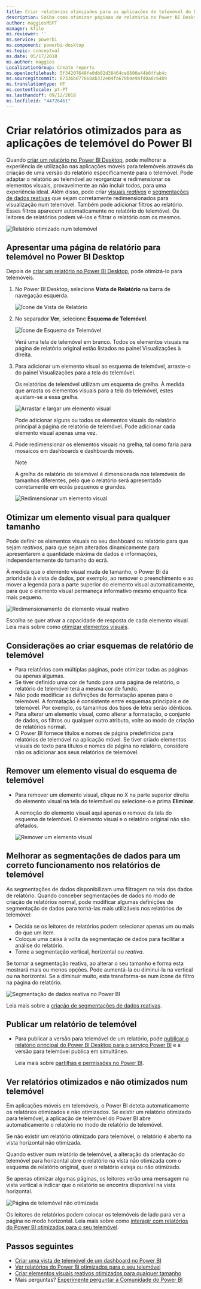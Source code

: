 ```yaml
---
title: Criar relatórios otimizados para as aplicações de telemóvel do Power BI
description: Saiba como otimizar páginas de relatório no Power BI Desktop para as aplicações para telemóvel do Power BI.
author: maggiesMSFT
manager: kfile
ms.reviewer: ''
ms.service: powerbi
ms.component: powerbi-desktop
ms.topic: conceptual
ms.date: 05/17/2018
ms.author: maggies
LocalizationGroup: Create reports
ms.openlocfilehash: 5f34207640fe0db02d38464ce8600a44b6ffab4c
ms.sourcegitcommit: 67336b077668ab332e04fa670b0e9afd0a0c6489
ms.translationtype: HT
ms.contentlocale: pt-PT
ms.lasthandoff: 09/12/2018
ms.locfileid: "44726461"
---
```

# <a name="create-reports-optimized-for-the-power-bi-phone-apps"></a>Criar relatórios otimizados para as aplicações de telemóvel do Power BI
Quando [criar um relatório no Power BI Desktop](desktop-report-view.md), pode melhorar a experiência de utilização nas aplicações móveis para telemóveis através da criação de uma versão do relatório especificamente para o telemóvel. Pode adaptar o relatório ao telemóvel ao reorganizar e redimensionar os elementos visuais, provavelmente ao não incluir todos, para uma experiência ideal. Além disso, pode criar [visuais *reativos*](#optimize-a-visual-for-any-size) e [segmentações de dados reativas](#enhance-slicers-to-to-work-well-in-phone-reports) que sejam corretamente redimensionados para visualização num telemóvel. Também pode adicionar filtros ao relatório. Esses filtros aparecem automaticamente no relatório do telemóvel. Os leitores de relatórios podem vê-los e filtrar o relatório com os mesmos.

![Relatório otimizado num telemóvel](media/desktop-create-phone-report/desktop-create-phone-report-1.png)

## <a name="lay-out-a-report-page-for-the-phone-in-power-bi-desktop"></a>Apresentar uma página de relatório para telemóvel no Power BI Desktop
Depois de [criar um relatório no Power BI Desktop](desktop-report-view.md), pode otimizá-lo para telemóveis.

1. No Power BI Desktop, selecione **Vista de Relatório** na barra de navegação esquerda.
   
    ![Ícone de Vista de Relatório](media/desktop-create-phone-report/desktop-create-phone-report-2.png)
2. No separador **Ver**, selecione **Esquema de Telemóvel**.  
   
    ![Ícone de Esquema de Telemóvel](media/desktop-create-phone-report/desktop-create-phone-report-3.png)
   
    Verá uma tela de telemóvel em branco. Todos os elementos visuais na página de relatório original estão listados no painel Visualizações à direita.
3. Para adicionar um elemento visual ao esquema de telemóvel, arraste-o do painel Visualizações para a tela do telemóvel.
   
    Os relatórios de telemóvel utilizam um esquema de grelha. À medida que arrasta os elementos visuais para a tela do telemóvel, estes ajustam-se a essa grelha.
   
    ![Arrastar e largar um elemento visual](media/desktop-create-phone-report/desktop-create-phone-report-4.gif)
   
    Pode adicionar alguns ou todos os elementos visuais do relatório principal à página de relatório de telemóvel. Pode adicionar cada elemento visual apenas uma vez.
4. Pode redimensionar os elementos visuais na grelha, tal como faria para mosaicos em dashboards e dashboards móveis.
   
   > [!NOTE]
   > A grelha de relatório de telemóvel é dimensionada nos telemóveis de tamanhos diferentes, pelo que o relatório será apresentado corretamente em ecrãs pequenos e grandes.
   > 
   > 
   
   ![Redimensionar um elemento visual](media/desktop-create-phone-report/desktop-create-phone-report-5.gif)

## <a name="optimize-a-visual-for-any-size"></a>Otimizar um elemento visual para qualquer tamanho
Pode definir os elementos visuais no seu dashboard ou relatório para que sejam *reativos*, para que sejam alterados dinamicamente para apresentarem a quantidade máxima de dados e informações, independentemente do tamanho do ecrã. 

À medida que o elemento visual muda de tamanho, o Power BI dá prioridade à vista de dados, por exemplo, ao remover o preenchimento e ao mover a legenda para a parte superior do elemento visual automaticamente, para que o elemento visual permaneça informativo mesmo enquanto fica mais pequeno.

![Redimensionamento de elemento visual reativo](media/desktop-create-phone-report/desktop-create-phone-report-6.gif)

Escolha se quer ativar a capacidade de resposta de cada elemento visual. Leia mais sobre como [otimizar elementos visuais](visuals/desktop-create-responsive-visuals.md).

## <a name="considerations-when-creating-phone-report-layouts"></a>Considerações ao criar esquemas de relatório de telemóvel
* Para relatórios com múltiplas páginas, pode otimizar todas as páginas ou apenas algumas. 
* Se tiver definido uma cor de fundo para uma página de relatório, o relatório de telemóvel terá a mesma cor de fundo.
* Não pode modificar as definições de formatação apenas para o telemóvel. A formatação é consistente entre esquemas principais e de telemóvel. Por exemplo, os tamanhos dos tipos de letra serão idênticos.
* Para alterar um elemento visual, como alterar a formatação, o conjunto de dados, os filtros ou qualquer outro atributo, volte ao modo de criação de relatórios normal.
* O Power BI fornece títulos e nomes de página predefinidos para relatórios de telemóvel na aplicação móvel. Se tiver criado elementos visuais de texto para títulos e nomes de página no relatório, considere não os adicionar aos seus relatórios de telemóvel.     

## <a name="remove-a-visual-from-the-phone-layout"></a>Remover um elemento visual do esquema de telemóvel
* Para remover um elemento visual, clique no X na parte superior direita do elemento visual na tela do telemóvel ou selecione-o e prima **Eliminar**.
  
   A remoção do elemento visual aqui apenas o remove da tela do esquema de telemóvel. O elemento visual e o relatório original não são afetados.
  
   ![Remover um elemento visual](media/desktop-create-phone-report/desktop-create-phone-report-7.gif)

## <a name="enhance-slicers-to-work-well-in-phone-reports"></a>Melhorar as segmentações de dados para um correto funcionamento nos relatórios de telemóvel
As segmentações de dados disponibilizam uma filtragem na tela dos dados de relatório. Quando conceber segmentações de dados no modo de criação de relatórios normal, pode modificar algumas definições de segmentação de dados para torná-las mais utilizáveis nos relatórios de telemóvel:

* Decida se os leitores de relatórios podem selecionar apenas um ou mais do que um item.
* Coloque uma caixa à volta da segmentação de dados para facilitar a análise do relatório.
* Torne a segmentação vertical, horizontal ou *reativa*. 

Se tornar a segmentação reativa, ao alterar o seu tamanho e forma esta mostrará mais ou menos opções. Pode aumentá-la ou diminui-la na vertical ou na horizontal. Se a diminuir muito, esta transforma-se num ícone de filtro na página do relatório. 

![Segmentação de dados reativa no Power BI](media/desktop-create-phone-report/desktop-create-phone-report-8.png)

Leia mais sobre a [criação de segmentações de dados reativas](power-bi-slicer-filter-responsive.md).

## <a name="publish-a-phone-report"></a>Publicar um relatório de telemóvel
* Para publicar a versão para telemóvel de um relatório, pode [publicar o relatório principal do Power BI Desktop para o serviço Power BI](desktop-upload-desktop-files.md) e a versão para telemóvel publica em simultâneo.
  
    Leia mais sobre [partilhas e permissões no Power BI](service-how-to-collaborate-distribute-dashboards-reports.md).

## <a name="view-optimized-and-unoptimized-reports-on-a-phone"></a>Ver relatórios otimizados e não otimizados num telemóvel
Em aplicações móveis em telemóveis, o Power BI deteta automaticamente os relatórios otimizados e não otimizados. Se existir um relatório otimizado para telemóvel, a aplicação de telemóvel do Power BI abre automaticamente o relatório no modo de relatório de telemóvel.

Se não existir um relatório otimizado para telemóvel, o relatório é aberto na vista horizontal não otimizada.  

Quando estiver num relatório de telemóvel, a alteração da orientação do telemóvel para horizontal abre o relatório na vista não otimizada com o esquema de relatório original, quer o relatório esteja ou não otimizado.

Se apenas otimizar algumas páginas, os leitores verão uma mensagem na vista vertical a indicar que o relatório se encontra disponível na vista horizontal.

![Página de telemóvel não otimizada](media/desktop-create-phone-report/desktop-create-phone-report-9.png)

Os leitores de relatórios podem colocar os telemóveis de lado para ver a página no modo horizontal. Leia mais sobre como [interagir com relatórios do Power BI otimizados para o seu telemóvel](consumer/mobile/mobile-apps-view-phone-report.md).

## <a name="next-steps"></a>Passos seguintes
* [Criar uma vista de telemóvel de um dashboard no Power BI](service-create-dashboard-mobile-phone-view.md)
* [Ver relatórios do Power BI otimizados para o seu telemóvel](consumer/mobile/mobile-apps-view-phone-report.md)
* [Criar elementos visuais reativos otimizados para qualquer tamanho](visuals/desktop-create-responsive-visuals.md)
* Mais perguntas? [Experimente perguntar à Comunidade do Power BI](http://community.powerbi.com/)

